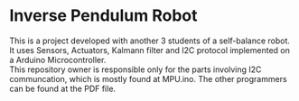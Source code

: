 # Inverse Pendulum Robot
This is a project developed with another 3 students of a self-balance robot. It uses Sensors, Actuators, Kalmann filter and I2C protocol implemented on a Arduino Microcontroller.<br/>
This repository owner is responsible only for the parts involving I2C communcation, which is mostly found at MPU.ino. The other programmers can be found at the PDF file.
